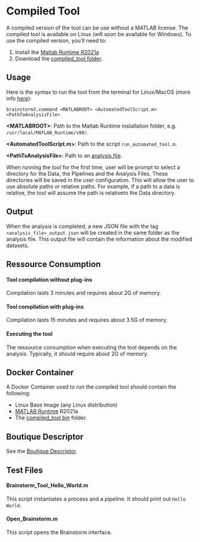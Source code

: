 # Compiled Tool
A compiled version of the tool can be use without a MATLAB license. The compiled tool is available on Linux (will soon be available for Windows). To use the compiled version, you’ll need to:
1. Install the [Matlab Runtime R2021a](https://www.mathworks.com/products/compiler/matlab-runtime.html)
2. Download the [compiled_tool folder](./bin).

## Usage
Here is the syntax to run the tool from the terminal for Linux/MacOS (more info [here](https://neuroimage.usc.edu/brainstorm/Tutorials/Scripting#Without_Matlab)):

```brainstorm3.command <MATLABROOT> <AutomatedToolScript.m> <PathToAnalysisFile>```

**\<MATLABROOT>**: Path to the Matlab Runtime installation folder, e.g. ```/usr/local/MATLAB_Runtime/v98/```.

**<AutomatedToolScript.m>**: Path to the script ```run_automated_tool.m```.

**\<PathToAnalysisFile>**: Path to an [analysis file](../automated_tool/AnalyisFile.md).

When running the tool for the first time, user will be prompt to select a directory for the Data, the Pipelines and the Analysis Files. These directories will be saved in the user configuration. This will allow the user to use absolute paths or relative paths. For example, if a path to a data is relative, the tool will assume the path is relativeto the Data directory.
  
## Output
When the analysis is completed, a new JSON file with the tag ```<analysis_file>_output.json``` will be created in the same folder as the analysis file. This output file will contain the information about the modified datasets.

## Ressource Consumption
#### Tool compilation without plug-ins
Compilation lasts 3 minutes and requires about 2G of memory.
#### Tool compilation with plug-ins
Compilation lasts 15 minutes and requires about 3.5G of memory.
#### Executing the tool
The ressource consumption when executing the tool depends on the analysis. Typically, it should require about 2G of memory.

## Docker Container
A Docker Container used to run the compiled tool should contain the following:
- Linux Base Image (any Linux distribution)
- [MATLAB Runtime](https://www.mathworks.com/products/compiler/matlab-runtime.html) R2021a
- The [compiled_tool bin](./bin) folder.

## Boutique Descriptor
See the [Boutique Descriptor](./BoutiqueDescriptor.md).

## Test Files

#### Brainstorm_Tool_Hello_World.m
This script instantiates a process and a pipeline. It should print out ```Hello World```.

#### Open_Brainstorm.m
This script opens the Brainstorm interface.